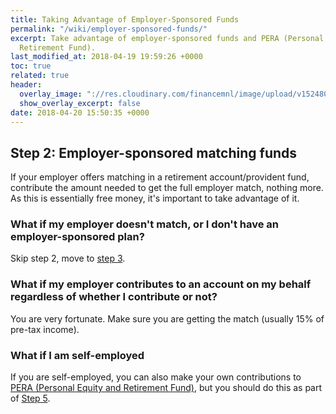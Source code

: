```yaml
---
title: Taking Advantage of Employer-Sponsored Funds
permalink: "/wiki/employer-sponsored-funds/"
excerpt: Take advantage of employer-sponsored funds and PERA (Personal Equity and
  Retirement Fund).
last_modified_at: 2018-04-19 19:59:26 +0000
toc: true
related: true
header:
  overlay_image: "://res.cloudinary.com/financemnl/image/upload/v1524808242/Header%20Images/pexels-photo-380769.jpg"
  show_overlay_excerpt: false
date: 2018-04-20 15:50:35 +0000
---
```


## Step 2: Employer-sponsored matching funds

If your employer offers matching in a retirement account/provident fund, contribute the amount needed to get the full employer match, nothing more. As this is essentially free money, it's important to take advantage of it.

### What if my employer doesn't match, or I don't have an employer-sponsored plan?

Skip step 2, move to [step 3](/wiki/pay-high-interest-debt/).

### What if my employer contributes to an account on my behalf regardless of whether I contribute or not?

You are very fortunate. Make sure you are getting the match (usually 15% of pre-tax income).

### What if I am self-employed

If you are self-employed, you can also make your own contributions to [PERA (Personal Equity and Retirement Fund)](), but you should do this as part of [Step 5](/wiki/save-for-retirement/).
